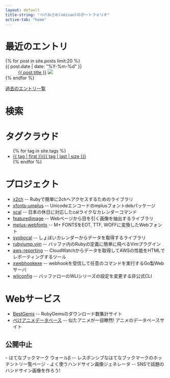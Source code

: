 ```yaml
---
layout: default
title-string: "ぺけみさお(xmisao)のポートフォリオ"
active-tab: "home"
---
```


<!--TODO 購読のリンクをつけるか要検討 -->

<h1>最近のエントリ</h1>
<dl class="posts">
  {% for post in site.posts limit:20 %}
  <dt>{{ post.date | date: "%Y-%m-%d" }}</dt>
  <dd>
  <a href="{{ BASE_PATH }}{{ post.url }}">{{ post.title }}</a>
  <a href="http://b.hatena.ne.jp/entry/{{ site.url }}{{ post.url }}"><img src="https://b.hatena.ne.jp/entry/image/{{ site.url }}{{ post.url }}"></a>
  </dd>
  {% endfor %}
</dl>
<p><a href="entries.html">過去のエントリ一覧</a></p>

<h1>検索</h1>
<div>
<script>
  (function() {
    var cx = '010316783992048822387:wtqk9pesgts';
    var gcse = document.createElement('script');
    gcse.type = 'text/javascript';
    gcse.async = true;
    gcse.src = (document.location.protocol == 'https:' ? 'https:' : 'http:') +
        '//www.google.com/cse/cse.js?cx=' + cx;
    var s = document.getElementsByTagName('script')[0];
    s.parentNode.insertBefore(gcse, s);
  })();
</script>
<gcse:search></gcse:search>
</div>

<h1>タグクラウド</h1>
<ul class="tagcloud">
{% for tag in site.tags %}
  <li style="font-size: {{ tag | last | size | times: 200 | divided_by: site.tags.size | plus: 100 }}%">
      <a href="/tags/{{ tag | first | slugize }}/index.html">
          {{ tag | first }}({{ tag | last | size }})
      </a>
  </li>
{% endfor %}
</ul>

<h1>プロジェクト</h1>

- [x2ch](https://github.com/xmisao/x2ch) -- Rubyで簡単に2chへアクセスするためのライブラリ
- [xfonts-umplus](https://github.com/xmisao/xfonts-umplus) -- Unicodeエンコードのmplusフォントdebパッケージ
- [xcal](https://github.com/xmisao/xcal) -- 日本の休日に対応したcalライクなカレンダーコマンド
- [featuredimage](https://github.com/xmisao/featuredimage) -- Webページから目を引く画像を抽出するライブラリ
- [mplus-webfonts](http://mplus-webfonts.sourceforge.jp/) -- M+ FONTSをEOT, TTF, WOFFに変換したWebフォント
- [syobocal](https://github.com/xmisao/syobocal) -- しょぼいカレンダーからデータを取得するライブラリ
- [rubyjump.vim](https://github.com/xmisao/rubyjump.vim) -- バッファ内のRubyの定義に簡単に飛べるVimプラグイン
- [aws-reporting](https://github.com/xmisao/aws-reporting) -- CloudWatchからデータを取得してAWSの性能をHTMLでレポーティングするツール
- [xwebhookexe](https://github.com/xmisao/xwebhookexe) -- webhookを受信して任意のコマンドを実行するGo製Webサーバ
- [wliconfig](https://github.com/xmisao/wliconfig) -- バッファローのWLIシリーズの設定を変更する非公式CLI

<h1>Webサービス</h1>

- [BestGems](http://bestgems.org/) -- RubyGemsのダウンロード数集計サイト
- [ぺけアニメデータベース](http://animedb.xmisao.com/) -- 似たアニメが一目瞭然! アニメのデータベースサイト

<h2>公開中止</h2>
- はてなブックマーク ウォールβ -- レスポンシブなはてなブックマークのホッテントリ一覧ページ
- よく使うハンドサイン画像ジェネレータ -- SNSで話題のハンドサイン画像を作ろう!
